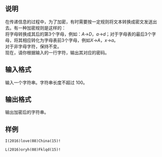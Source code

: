 <h2>说明</h2>

在传递信息的过程中，为了加密，有时需要按一定规则将文本转换成密文发送出去。有一种加密规则是这样的：<br />
将字母转换成其后的第$3$个字母，例如：$A$→$D$，$a$→$d$；对于字母表的最后$3$个字母，将其相应转化为字母表前$3$个字母，例如$X$→$A$，$x$→$a$。<br />
对于非字母字符，保持不变。<br />
现在，请你根据输入的一行字符，输出其对应的密码。
<h2>输入格式</h2>

输入一个字符串。字符串长度不超过 $100$。

<h2>输出格式</h2>

输出加密后的字符串。

<h2>样例</h2>
<pre><code class="language-input1">I(2016)love(08)China(15)!</code></pre><pre><code class="language-output1">L(2016)oryh(08)Fklqd(15)!</code></pre>
